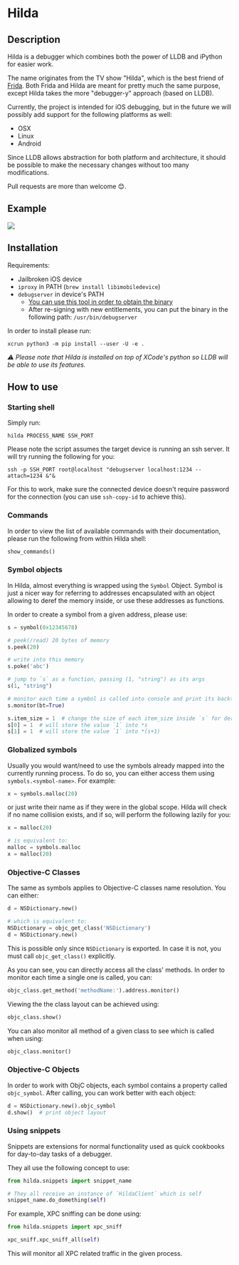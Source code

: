 # Hilda

## Description

Hilda is a debugger which combines both the power of LLDB and iPython for easier work. 

The name originates from  the TV show "Hilda", which is the best friend of 
[Frida](https://frida.re/). Both Frida and Hilda are meant for pretty much
the same purpose, except Hilda takes the more "debugger-y" approach (based on LLDB). 

Currently, the project is intended for iOS debugging, but in the future we 
will possibly add support for the following platforms as well:

* OSX
* Linux
* Android

Since LLDB allows abstraction for both platform and architecture, it should be possible to make the necessary changes
without too many modifications.

Pull requests are more than welcome 😊.

## Example

![](example.gif)

## Installation

Requirements:

* Jailbroken iOS device
* `iproxy` in PATH (`brew install libimobiledevice`)
* `debugserver` in device's PATH
    * [You can use this tool in order to obtain the binary](https://github.com/doronz88/debugserver-deploy)
    * After re-signing with new entitlements, you can put the binary in the following path: `/usr/bin/debugserver`

In order to install please run:

```shell
xcrun python3 -m pip install --user -U -e .
```

*⚠️ Please note that Hilda is installed on top of XCode's python so LLDB will be able to use its features.*

## How to use

### Starting shell

Simply run:
```shell
hilda PROCESS_NAME SSH_PORT
```

Please note the script assumes the target device is running an ssh server. It will try running the following for you:
```shell
ssh -p SSH_PORT root@localhost "debugserver localhost:1234 --attach=1234 &"&
```

For this to work, make sure the connected device doesn't require password for the connection (you can use
`ssh-copy-id` to achieve this).

### Commands

In order to view the list of available commands with their documentation, please run the following from within Hilda
shell:

```python
show_commands()
```

### Symbol objects

In Hilda, almost everything is wrapped using the `Symbol` Object. Symbol is just a nicer way for referring to addresses
encapsulated with an object allowing to deref the memory inside, or use these addresses as functions.

In order to create a symbol from a given address, please use:

```python
s = symbol(0x12345678)

# peek(/read) 20 bytes of memory
s.peek(20)

# write into this memory
s.poke('abc')

# jump to `s` as a function, passing (1, "string") as its args 
s(1, "string")

# monitor each time a symbol is called into console and print its backtrace (`bt` option)
s.monitor(bt=True)

s.item_size = 1  # change the size of each item_size inside `s` for derefs
s[0] = 1  # will store the value `1` into *s
s[1] = 1  # will store the value `1` into *(s+1)
```

### Globalized symbols

Usually you would want/need to use the symbols already mapped into the currently running process. To do so, you can
either access them using `symbols.<symbol-name>`. For example:

```python
x = symbols.malloc(20)
```

or just write their name as if they were in the global scope. Hilda will check if no name collision exists, and if so,
will perform the following lazily for you:

```python
x = malloc(20)

# is equivalent to:
malloc = symbols.malloc
x = malloc(20)
```

### Objective-C Classes

The same as symbols applies to Objective-C classes name resolution. You can either:

```python
d = NSDictionary.new()

# which is equivalent to:
NSDictionary = objc_get_class('NSDictionary')
d = NSDictionary.new()
```

This is possible only since `NSDictionary` is exported. In case it is not, you
must call `objc_get_class()` explicitly.

As you can see, you can directly access all the class' methods. In order to monitor each time a single one is called,
you can:

```python
objc_class.get_method('methodName:').address.monitor()
```

Viewing the the class layout can be achieved using:

```python
objc_class.show()
```

You can also monitor all method of a given class to see which is called when using:

```python
objc_class.monitor()
```

### Objective-C Objects

In order to work with ObjC objects, each symbol contains a property called
`objc_symbol`. After calling, you can work better with each object:

```python
d = NSDictionary.new().objc_symbol
d.show()  # print object layout
```

### Using snippets

Snippets are extensions for normal functionality used as quick cookbooks for day-to-day tasks of a debugger.

They all use the following concept to use:

```python
from hilda.snippets import snippet_name

# They all receive an instance of `HildaClient` which is self
snippet_name.do_domething(self)  
```

For example, XPC sniffing can be done using:

```python
from hilda.snippets import xpc_sniff

xpc_sniff.xpc_sniff_all(self)
```

This will monitor all XPC related traffic in the given process.

